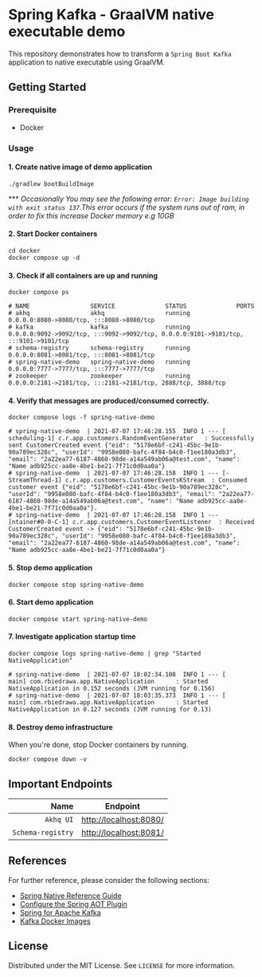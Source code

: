 # Spring Kafka - GraalVM native executable demo

This repository demonstrates how to transform a `Spring Boot Kafka` application to native executable using GraalVM.

## Getting Started

### Prerequisite

* Docker

### Usage

#### 1. Create native image of demo application

```shell
./gradlew bootBuildImage
```

*** *Occasionally You may see the following error: `Error: Image building with exit status 137`.This error occurs if the
system runs out of ram, in order to fix this increase Docker memory e.g 10GB*

#### 2. Start Docker containers

```shell
cd docker
docker compose up -d
```

#### 3. Check if all containers are up and running

```shell
docker compose ps

# NAME                 SERVICE              STATUS              PORTS
# akhq                 akhq                 running             0.0.0.0:8080->8080/tcp, :::8080->8080/tcp
# kafka                kafka                running             0.0.0.0:9092->9092/tcp, :::9092->9092/tcp, 0.0.0.0:9101->9101/tcp, :::9101->9101/tcp
# schema-registry      schema-registry      running             0.0.0.0:8081->8081/tcp, :::8081->8081/tcp
# spring-native-demo   spring-native-demo   running             0.0.0.0:7777->7777/tcp, :::7777->7777/tcp
# zookeeper            zookeeper            running             0.0.0.0:2181->2181/tcp, :::2181->2181/tcp, 2888/tcp, 3888/tcp
```

#### 4. Verify that messages are produced/consumed correctly.

```shell
docker compose logs -f spring-native-demo

# spring-native-demo  | 2021-07-07 17:46:28.155  INFO 1 --- [   scheduling-1] c.r.app.customers.RandomEventGenerator   : Successfully sent CustomerCreated event {"eid": "5178e6bf-c241-45bc-9e1b-90a789ec328c", "userId": "9958e080-bafc-4f84-b4c0-f1ee180a3db3", "email": "2a22ea77-6187-4860-98de-a14a549ab06a@test.com", "name": "Name adb925cc-aa8e-4be1-be21-7f71c0d0aa0a"}
# spring-native-demo  | 2021-07-07 17:46:28.158  INFO 1 --- [-StreamThread-1] c.r.app.customers.CustomerEventsKStream  : Consumed customer event {"eid": "5178e6bf-c241-45bc-9e1b-90a789ec328c", "userId": "9958e080-bafc-4f84-b4c0-f1ee180a3db3", "email": "2a22ea77-6187-4860-98de-a14a549ab06a@test.com", "name": "Name adb925cc-aa8e-4be1-be21-7f71c0d0aa0a"}.
# spring-native-demo  | 2021-07-07 17:46:28.158  INFO 1 --- [ntainer#0-0-C-1] c.r.app.customers.CustomerEventListener  : Received CustomerCreated event -> {"eid": "5178e6bf-c241-45bc-9e1b-90a789ec328c", "userId": "9958e080-bafc-4f84-b4c0-f1ee180a3db3", "email": "2a22ea77-6187-4860-98de-a14a549ab06a@test.com", "name": "Name adb925cc-aa8e-4be1-be21-7f71c0d0aa0a"}
```

#### 5. Stop demo application

```shell
docker compose stop spring-native-demo
```

#### 6. Start demo application

```shell
docker compose start spring-native-demo
```

#### 7. Investigate application startup time

```shell
docker compose logs spring-native-demo | grep "Started NativeApplication"

# spring-native-demo  | 2021-07-07 18:02:34.108  INFO 1 --- [           main] com.rbiedrawa.app.NativeApplication      : Started NativeApplication in 0.152 seconds (JVM running for 0.156)
# spring-native-demo  | 2021-07-07 18:03:35.373  INFO 1 --- [           main] com.rbiedrawa.app.NativeApplication      : Started NativeApplication in 0.127 seconds (JVM running for 0.13)
```

#### 8. Destroy demo infrastructure

When you're done, stop Docker containers by running.

```shell
docker compose down -v
```

## Important Endpoints

| Name | Endpoint | 
| -------------:|:--------:|
| `Akhq UI` | [http://localhost:8080/](http://localhost:8080/) |
| `Schema-registry` | [http://localhost:8081/](http://localhost:8081/) |

## References

For further reference, please consider the following sections:

* [Spring Native Reference Guide](https://docs.spring.io/spring-native/docs/current/reference/htmlsingle/)
* [Configure the Spring AOT Plugin](https://docs.spring.io/spring-native/docs/0.10.1/reference/htmlsingle/#spring-aot-gradle)
* [Spring for Apache Kafka](https://docs.spring.io/spring-boot/docs/2.5.2/reference/htmlsingle/#boot-features-kafka)
* [Kafka Docker Images](https://github.com/confluentinc/kafka-images)

## License

Distributed under the MIT License. See `LICENSE` for more information.

